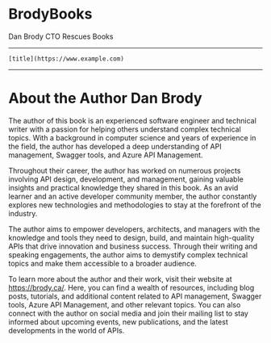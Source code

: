 # BrodyBooks
Dan Brody CTO Rescues Books

---

	[title](https://www.example.com)

---

# About the Author Dan Brody

The author of this book is an experienced software engineer and technical writer with a passion for helping others understand complex technical topics. With a background in computer science and years of experience in the field, the author has developed a deep understanding of API management, Swagger tools, and Azure API Management.

Throughout their career, the author has worked on numerous projects involving API design, development, and management, gaining valuable insights and practical knowledge they shared in this book. As an avid learner and an active developer community member, the author constantly explores new technologies and methodologies to stay at the forefront of the industry.

The author aims to empower developers, architects, and managers with the knowledge and tools they need to design, build, and maintain high-quality APIs that drive innovation and business success. Through their writing and speaking engagements, the author aims to demystify complex technical topics and make them accessible to a broader audience.

To learn more about the author and their work, visit their website at https://brody.ca/. Here, you can find a wealth of resources, including blog posts, tutorials, and additional content related to API management, Swagger tools, Azure API Management, and other relevant topics. You can also connect with the author on social media and join their mailing list to stay informed about upcoming events, new publications, and the latest developments in the world of APIs.

